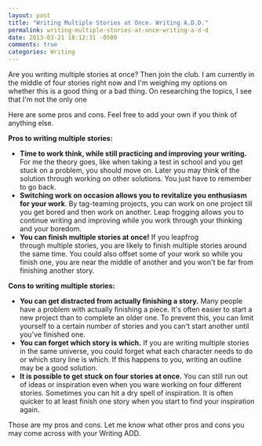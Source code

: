 ```yaml
---
layout: post
title: "Writing Multiple Stories at Once. Writing A.D.D."
permalink: writing-multiple-stories-at-once-writing-a-d-d
date: 2013-03-21 18:12:31 -0500
comments: true
categories: Writing
---
```

Are you writing multiple stories at once? Then join the club. I am currently in the middle of four stories right now and I'm weighing my options on whether this is a good thing or a bad thing. On researching the topics, I see that I'm not the only one

Here are some pros and cons. Feel free to add your own if you think of anything else.

<strong>Pros to writing multiple stories:</strong>
<ul>
	<li><span style="line-height: 13px;"><strong>Time to work think, while still practicing and improving your writing.</strong> For me the theory goes, like when taking a test in school and you get stuck on a problem, you should move on. Later you may think of the solution through working on other solutions. You just have to remember to go back.</span></li>
	<li><strong>Switching work on occasion allows you to revitalize you enthusiasm for your work</strong>. By tag-teaming projects, you can work on one project till you get bored and then work on another. Leap frogging allows you to continue writing and improving while you work through your thinking and your boredom.</li>
	<li><strong>You can finish multiple stories at once!</strong> If you leapfrog through multiple stories, you are likely to finish multiple stories around the same time. You could also offset some of your work so while you finish one, you are near the middle of another and you won't be far from finishing another story.</li>
</ul>
<strong>Cons to writing multiple stories:</strong>
<ul>
	<li><span style="line-height: 13px;"><strong>You can get distracted from actually finishing a story.</strong> Many people have a problem with actually finishing a piece. It's often easier to start a new project than to complete an older one. To prevent this, you can limit yourself to a certain number of stories and you can't start another until you've finished one. </span></li>
	<li><span><span style="line-height: 13px;"><strong>You can forget which story is which.</strong> If you are writing multiple stories in the same universe, you could forget what each character needs to do or which story line is which. If this happens to you, writing an outline may be a good solution. </span></span></li>
	<li><strong>It is possible to get stuck on four stories at once.</strong> You can still run out of ideas or inspiration even when you ware working on four different stories. Sometimes you can hit a dry spell of inspiration. It is often quicker to at least finish one story when you start to find your inspiration again.</li>
</ul>
Those are my pros and cons. Let me know what other pros and cons you may come across with your Writing ADD.